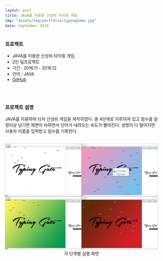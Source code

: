 ```yaml
---
layout: post
title: JAVA를 이용한 산성비 타이핑 게임
img: "assets/img/portfolio/typingGame.jpg"
date: September 2016
---
```


### 프로젝트
- JAVA를 이용한 산성비 타이핑 게임
- 2인 팀프로젝트
- 기간 : 2016.11 - 2016.12
- 언어 : JAVA
- [GitHub](https://github.com/hamjeehyun/TypingGate.git)
<br>
<br>

### 프로젝트 설명
JAVA를 이용하여 타자 산성비 게임을 제작하였다. 총 4단계로 이루어져 있고 점수를 일정이상 넘기면 화면이 바뀌면서 단어가 내려오는 속도가 빨라진다. 생명이 다 떨어지면 사용자 이름을 입력받고 점수를 기록한다.
<br>
<br>
<center><img src="/assets/img/pexels/typingGate.jpg"></center>
<center>각 단계별 실행 화면</center>
<br>
<br>
<br>
<br>
<br>
<br>
